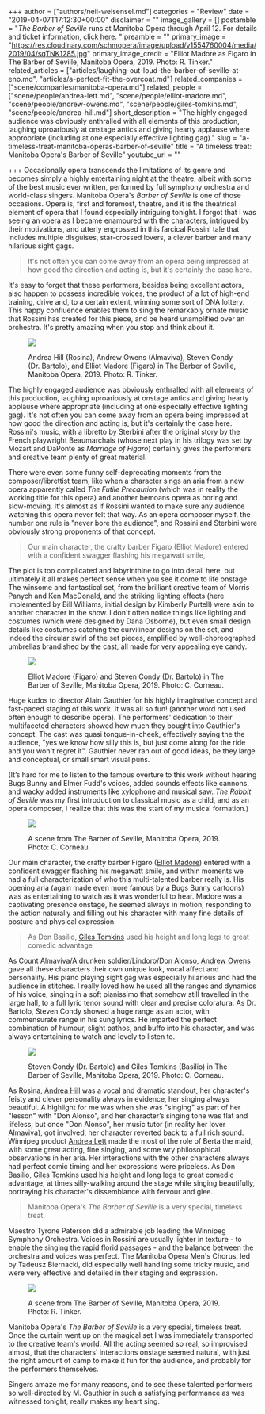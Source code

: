 +++
author = ["authors/neil-weisensel.md"]
categories = "Review"
date = "2019-04-07T17:12:30+00:00"
disclaimer = ""
image_gallery = []
postamble = "_The Barber of Seville_ runs at Manitoba Opera through April 12. For details and ticket information, [click here](https://mbopera.ca/season/the-barber-of-seville/). "
preamble = ""
primary_image = "https://res.cloudinary.com/schmopera/image/upload/v1554760004/media/2019/04/sqTNK1285.jpg"
primary_image_credit = "Elliot Madore as Figaro in The Barber of Seville, Manitoba Opera, 2019. Photo: R. Tinker."
related_articles = ["articles/laughing-out-loud-the-barber-of-seville-at-eno.md", "articles/a-perfect-fit-the-overcoat.md"]
related_companies = ["scene/companies/manitoba-opera.md"]
related_people = ["scene/people/andrea-lett.md", "scene/people/elliot-madore.md", "scene/people/andrew-owens.md", "scene/people/giles-tomkins.md", "scene/people/andrea-hill.md"]
short_description = "The highly engaged audience was obviously enthralled with all elements of this production, laughing uproariously at onstage antics and giving hearty applause where appropriate (including at one especially effective lighting gag)."
slug = "a-timeless-treat-manitoba-operas-barber-of-seville"
title = "A timeless treat: Manitoba Opera's Barber of Seville"
youtube_url = ""

+++
Occasionally opera transcends the limitations of its genre and becomes simply a highly entertaining night at the theatre, albeit with some of the best music ever written, performed by full symphony orchestra and world-class singers. Manitoba Opera's _Barber of Seville_ is one of those occasions. Opera is, first and foremost, theatre, and it is the theatrical element of opera that I found especially intriguing tonight. I forgot that I was seeing an opera as I became enamoured with the characters, intrigued by their motivations, and utterly engrossed in this farcical Rossini tale that includes multiple disguises, star-crossed lovers, a clever barber and many hilarious sight gags.

> It's not often you can come away from an opera being impressed at how good the direction and acting is, but it's certainly the case here.

It's easy to forget that these performers, besides being excellent actors, also happen to possess incredible voices, the product of a lot of high-end training, drive and, to a certain extent, winning some sort of DNA lottery. This happy confluence enables them to sing the remarkably ornate music that Rossini has created for this piece, and be heard unamplified over an orchestra. It's pretty amazing when you stop and think about it.

<figure data-type="image">

![](https://res.cloudinary.com/schmopera/image/upload/v1554760081/media/2019/04/RWT1037.jpg)

<figcaption>Andrea Hill (Rosina), Andrew Owens (Almaviva), Steven Condy (Dr. Bartolo), and Elliot Madore (Figaro) in The Barber of Seville, Manitoba Opera, 2019. Photo: R. Tinker.</figcaption>

</figure>

The highly engaged audience was obviously enthralled with all elements of this production, laughing uproariously at onstage antics and giving hearty applause where appropriate (including at one especially effective lighting gag). It's not often you can come away from an opera being impressed at how good the direction and acting is, but it's certainly the case here. Rossini's music, with a libretto by Sterbini after the original story by the French playwright Beaumarchais (whose next play in his trilogy was set by Mozart and DaPonte as _Marriage of Figaro_) certainly gives the performers and creative team plenty of great material.

There were even some funny self-deprecating moments from the composer/librettist team, like when a character sings an aria from a new opera apparently called _The Futile Precaution_ (which was in reality the working title for this opera) and another bemoans opera as boring and slow-moving. It's almost as if Rossini wanted to make sure any audience watching this opera never felt that way. As an opera composer myself, the number one rule is "never bore the audience", and Rossini and Sterbini were obviously strong proponents of that concept.

> Our main character, the crafty barber Figaro (Elliot Madore) entered with a confident swagger flashing his megawatt smile,

The plot is too complicated and labyrinthine to go into detail here, but ultimately it all makes perfect sense when you see it come to life onstage. The winsome and fantastical set, from the brilliant creative team of Morris Panych and Ken MacDonald, and the striking lighting effects (here implemented by Bill Williams, initial design by Kimberly Purtell) were akin to another character in the show. I don't often notice things like lighting and costumes (which were designed by Dana Osborne), but even small design details like costumes catching the curvilinear designs on the set, and indeed the circular swirl of the set pieces, amplified by well-choreographed umbrellas brandished by the cast, all made for very appealing eye candy.

<figure data-type="image">

![](https://res.cloudinary.com/schmopera/image/upload/v1554760138/media/2019/04/MbOpera_BarberOfSeville_APRIL4_0492.jpg)

<figcaption>Elliot Madore (Figaro) and Steven Condy (Dr. Bartolo) in The Barber of Seville, Manitoba Opera, 2019. Photo: C. Corneau.</figcaption>

</figure>

Huge kudos to director Alain Gauthier for his highly imaginative concept and fast-paced staging of this work. It was all so fun! (another word not used often enough to describe opera). The performers' dedication to their multifaceted characters showed how much they bought into Gauthier's concept. The cast was quasi tongue-in-cheek, effectively saying the the audience, "yes we know how silly this is, but just come along for the ride and you won't regret it". Gauthier never ran out of good ideas, be they large and conceptual, or small smart visual puns.

(It’s hard for me to listen to the famous overture to this work without hearing Bugs Bunny and Elmer Fudd's voices, added sounds effects like cannons, and wacky added instruments like xylophone and musical saw. _The Rabbit of Seville_ was my first introduction to classical music as a child, and as an opera composer, I realize that this was the start of my musical formation.)

<figure data-type="image">

![](https://res.cloudinary.com/schmopera/image/upload/v1554760176/media/2019/04/MbOpera_BarberOfSeville_APRIL4_0147.jpg)

<figcaption>A scene from The Barber of Seville, Manitoba Opera, 2019. Photo: C. Corneau.</figcaption>

</figure>

Our main character, the crafty barber Figaro ([Elliot Madore](/scene/people/elliot-madore/)) entered with a confident swagger flashing his megawatt smile, and within moments we had a full characterization of who this multi-talented barber really is. His opening aria (again made even more famous by a Bugs Bunny cartoons) was as entertaining to watch as it was wonderful to hear.  Madore was a captivating presence onstage, he seemed always in motion, responding to the action naturally and filling out his character with many fine details of posture and physical expression.

> As Don Basilio, [Giles Tomkins](/scene/people/giles-tomkins/) used his height and long legs to great comedic advantage

As Count Almaviva/A drunken soldier/Lindoro/Don Alonso, [Andrew Owens](/scene/people/andrew-owens/) gave all these characters their own unique look, vocal affect and personality. His piano playing sight gag was especially hilarious and had the audience in stitches. I really loved how he used all the ranges and dynamics of his voice, singing in a soft pianissimo that somehow still travelled in the large hall, to a full lyric tenor sound with clear and precise coloratura. As Dr. Bartolo, Steven Condy showed a huge range as an actor, with  commensurate range in his sung lyrics. He imparted the perfect combination of humour, slight pathos, and buffo into his character, and was always entertaining to watch and lovely to listen to.

<figure data-type="image">

![](https://res.cloudinary.com/schmopera/image/upload/v1554760249/media/2019/04/MbOpera_BarberOfSeville_APRIL4_0228.jpg)

<figcaption>Steven Condy (Dr. Bartolo) and Giles Tomkins (Basilio) in The Barber of Seville, Manitoba Opera, 2019. Photo: C. Corneau.</figcaption>

</figure>

As Rosina, [Andrea Hill](/scene/people/andrea-hill/) was a vocal and dramatic standout, her character's feisty and clever personality always in evidence, her singing always beautiful. A highlight for me was when she was "singing" as part of her "lesson" with "Don Alonso", and her character’s singing tone was flat and lifeless, but once "Don Alonso", her music tutor (in reality her lover Almaviva), got involved, her character reverted back to a full rich sound. Winnipeg product [Andrea Lett](/scene/people/andrea-lett/) made the most of the role of Berta the maid, with some great acting, fine singing, and some wry philosophical observations in her aria. Her interactions with the other characters always had perfect comic timing and her expressions were priceless. As Don Basilio, [Giles Tomkins](/scene/people/giles-tomkins/) used his height and long legs to great comedic advantage, at times silly-walking around the stage while singing beautifully, portraying his character's dissemblance with fervour and glee.

> Manitoba Opera's _The Barber of Seville_ is a very special, timeless treat.

Maestro Tyrone Paterson did a admirable job leading the Winnipeg Symphony Orchestra. Voices in Rossini are usually lighter in texture - to enable the singing the rapid florid passages - and the balance between the orchestra and voices was perfect. The Manitoba Opera Men's Chorus, led by Tadeusz Biernacki, did especially well handling some tricky music, and were very effective and detailed in their staging and expression.

<figure data-type="image">

![](https://res.cloudinary.com/schmopera/image/upload/v1554760287/media/2019/04/RWT0875.jpg)

<figcaption>A scene from The Barber of Seville, Manitoba Opera, 2019. Photo: R. Tinker.</figcaption>

</figure>

Manitoba Opera's _The Barber of Seville_ is a very special, timeless treat. Once the curtain went up on the magical set I was immediately transported to the creative team's world. All the acting seemed so real, so improvised almost, that the characters' interactions onstage seemed natural, with just the right amount of camp to make it fun for the audience, and probably for the performers themselves.

Singers amaze me for many reasons, and to see these talented performers so well-directed by M. Gauthier in such a satisfying performance as was witnessed tonight, really makes my heart sing.